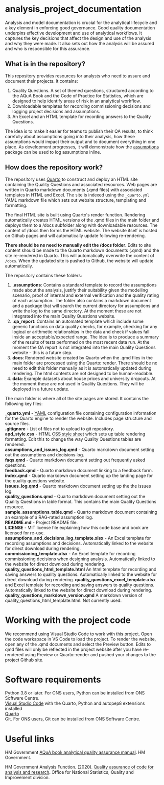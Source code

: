 # analysis_project_documentation
Analysis and model documentation is crucial for the analytical lifecycle and a key element in enforcing good governance. Good quality documentation underpins effective  development and use of analytical workflows. It captures the key decisions that affect the design and use of the analysis and why they were made. It also sets out how the analysis will be assured and who is responsible for this assurance.

## What is in the repository?

This repository provides resources for analysts who need to assure and document their projects. It contains:    
1. Quality Questions. A set of themed questions, structured according to the AQuA Book and the Code of Practice for Statistics, which are designed to help identify areas of risk in an analytical workflow.
2. Downloadable templates for recording commissioning decisions and logging project decisions and assumptions.
3. An Excel and an HTML template for recording answers to the Quality Questions.

The idea is to make it easier for teams to publish their QA results, to think carefully about assumptions going into their analysis, how these assumptions would impact their output and to document everything in one place. As development progresses, it will demonstrate how the [assumptions](https://github.com/best-practice-and-impact/assumptions) package can be used to log assumptions inline.

## How does the repository work?

The repository uses [Quarto](https://quarto.org/) to construct and deploy an HTML site containing the Quality Questions and associated resources. Web pages are written in Quarto markdown documents (.qmd files) with associated templates in HTML and Excel.  The site is indexed using the `_quarto.yml` YAML markdown file which sets out website structure, templating and formatting.   

The final HTML site is built using Quarto's render function. Rendering automatically creates HTML versions of the .qmd files in the main folder and deploys them to a /docs subfolder along with downloadable resources. The content of /docs then forms the HTML website. The website itself is hosted on Github pages and will automatically update following re-rendering.    

**There should be no need to manually edit the /docs folder**. Edits to site content should be made to the Quarto markdown documents (.qmd) and the site re-rendered in Quarto.  This will automatically overwrite the content of `/docs`. When the updated site is pushed to Github, the website will update automatically.

The repository contains these folders:  

1) **.assumptions**: Contains a standard template to record the assumptions made about the analysis, justify their suitability given the modelling scenario, proof of internal and external verification and the quality rating of each assumption. The folder also contains a markdown document and a package that will search the current directory for assumptions and write the log to the same directory. At the moment these are not integrated into the main Quality Questions website.
2) **.qa_report**: Contains an automated template which include some generic functions on data quality checks, for example, checking for any logical or arithmetic relationships in the data and check if values fall inside an acceptable/expected range. The idea is to produce a summary of the results of tests performed on the most recent data run.  At the moment the QA report is not integrated into the main Quality Questions website - this is a future step.
4) **docs**: Rendered website created by Quarto when the .qmd files in the main folder are processed using the Quarto::render. There should be no need to edit this folder manually as it is automatically updated during rendering. The html contents are not designed to be human-readable.
5) **data**: Example datasets about house prices and university dropouts. At the moment these are not used in Quality Questions. They will be deployed in a future update.

The main folder is where all of the site pages are stored. It contains the following key files:

**_quarto.yml** - [YAML](https://yaml.org/spec/1.2.2/) configuration file containing configuration information for the Quarto engine to render the website. Includes page structure and source files.    
**.gitignore** - List of files not to upload to git repository.    
**apd_style.css** - HTML [CSS style sheet](https://www.w3schools.com/html/html_css.asp) which sets up table rendering formatting. Edit this to change the way Quality Questions tables are rendered.   
**assumptions_and_issues_log.qmd** - Quarto markdown document setting out the assumptions and decisions log.    
**faqs.qmd** - Quarto markdown document setting out frequently asked questions.    
**feedback.qmd** - Quarto markdown document linking to a feedback form.    
**index.qmd** - Quarto markdown document setting up the landing page for the quality questions website.    
**issues_log.qmd** - Quarto markdown document setting up the the issues log.    
**quality_questions.qmd** - Quarto markdown document setting out the Quality Questions in table format. This contains the main Quality Questions resource.    
**sample_assumptions_table.qmd** - Quarto markdown document containing an example of a RAG-rated assumption log.    
**README.md** - Project README file.    
**LICENSE** - MIT license file explaining how this code base and book are licensed for re-use.    
**assumptions_and_decisions_log_template.xlsx** - An Excel template for recording assumptions and decisions. Automatically linked to the website for direct download during rendering.    
**commissioning_template.xlsx** - An Excel template for recording commissioning decisions when designing analysis. Automatically linked to the website for direct download during rendering.
**quality_questions_html_template.html** An html template for recording and saving answers to quality questions. Automatically linked to the website for direct download during rendering.
**quality_questions_excel_template.xlsx** and Excel template for recording and saving answers to quality questions.
Automatically linked to the website for direct download during rendering.
**quality_questions_markdown_version.qmd** A markdown version of quality_questions_html_template.html. Not currently used.

# Working with the project code

We recommend using Visual Studio Code to work with this project. Open the code workspace in VS Code to load the project. To render the website, open any of the .qmd documents and select the Preview button. Edits to qmd files will only be reflected in the project website after you have re-rendered using Preview or Quarto::render and pushed your changes to the project Github site.

# Software requirements  
Python 3.8 or later. For ONS users, Python can be installed from ONS Software Centre.   
[Visual Studio Code](https://code.visualstudio.com/Download) with the Quarto, Python and autopep8 extensions installed    
[Quarto](https://quarto.org/docs/get-started/)    
Git. For ONS users, Git can be installed from ONS Software Centre.

# Useful links
HM Government [AQuA book analytical quality assurance manual](https://www.gov.uk/government/publications/the-aqua-book-guidance-on-producing-quality-analysis-for-government). HM Government.

HM Government Analysis Function. (2020). [Quality assurance of code for analysis and research](https://best-practice-and-impact.github.io/qa-of-code-guidance/ ). Office for National Statistics, Quality and Improvement division.  
